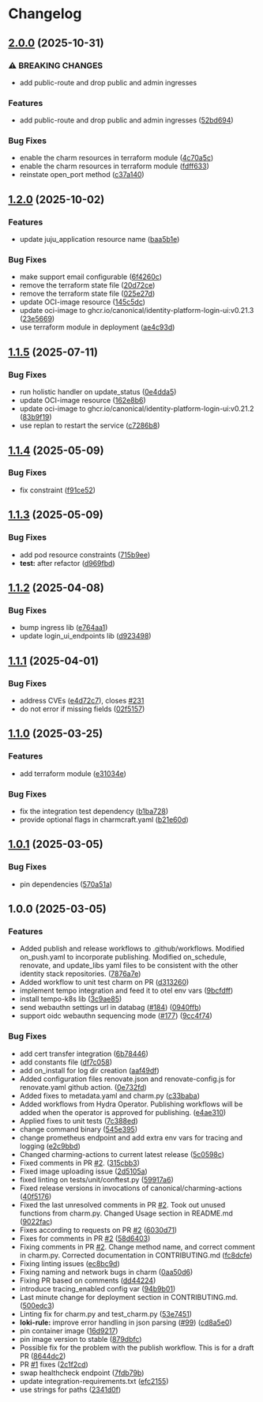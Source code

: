 # Changelog

## [2.0.0](https://github.com/canonical/identity-platform-login-ui-operator/compare/v1.2.0...v2.0.0) (2025-10-31)


### ⚠ BREAKING CHANGES

* add public-route and drop public and admin ingresses

### Features

* add public-route and drop public and admin ingresses ([52bd694](https://github.com/canonical/identity-platform-login-ui-operator/commit/52bd6947f71e21464370e15ba333c51058b8e837))


### Bug Fixes

* enable the charm resources in terraform module ([4c70a5c](https://github.com/canonical/identity-platform-login-ui-operator/commit/4c70a5cbb456fdb733a44817b6f02bacb8ea2221))
* enable the charm resources in terraform module ([fdff633](https://github.com/canonical/identity-platform-login-ui-operator/commit/fdff633a207b1e754c331bfeaf5c196b43f34e46))
* reinstate open_port method ([c37a140](https://github.com/canonical/identity-platform-login-ui-operator/commit/c37a140f845538f31d73ca139788f2a8040a1e50))

## [1.2.0](https://github.com/canonical/identity-platform-login-ui-operator/compare/v1.1.5...v1.2.0) (2025-10-02)


### Features

* update juju_application resource name ([baa5b1e](https://github.com/canonical/identity-platform-login-ui-operator/commit/baa5b1e6c3bb4332bcb3ea2157af535dd3f371d9))


### Bug Fixes

* make support email configurable ([6f4260c](https://github.com/canonical/identity-platform-login-ui-operator/commit/6f4260ce9abb918731143c11356466fdf79432de))
* remove the terraform state file ([20d72ce](https://github.com/canonical/identity-platform-login-ui-operator/commit/20d72ce7612c2bf6fa32b851315f8d33d00b465f))
* remove the terraform state file ([025e27d](https://github.com/canonical/identity-platform-login-ui-operator/commit/025e27d0ffb1102fa203978f9cd68e2cf8fcddf1))
* update OCI-image resource ([145c5dc](https://github.com/canonical/identity-platform-login-ui-operator/commit/145c5dc5ef1a18a9ad74e3888a491d58355589ee))
* update oci-image to ghcr.io/canonical/identity-platform-login-ui:v0.21.3 ([23e5669](https://github.com/canonical/identity-platform-login-ui-operator/commit/23e566930effea9ebf00223eec0d0dd919eac74d))
* use terraform module in deployment ([ae4c93d](https://github.com/canonical/identity-platform-login-ui-operator/commit/ae4c93d2840923b7a4b740b5461e005074ff06e5))

## [1.1.5](https://github.com/canonical/identity-platform-login-ui-operator/compare/v1.1.4...v1.1.5) (2025-07-11)


### Bug Fixes

* run holistic handler on update_status ([0e4dda5](https://github.com/canonical/identity-platform-login-ui-operator/commit/0e4dda525f0e54b46761ea137deb70feb963c1a0))
* update OCI-image resource ([162e8b6](https://github.com/canonical/identity-platform-login-ui-operator/commit/162e8b6e69696f1ceb6b0d0908a2ef68682f1be5))
* update oci-image to ghcr.io/canonical/identity-platform-login-ui:v0.21.2 ([83b9f19](https://github.com/canonical/identity-platform-login-ui-operator/commit/83b9f196078933c92b05ffc650f6fe9f75cc2469))
* use replan to restart the service ([c7286b8](https://github.com/canonical/identity-platform-login-ui-operator/commit/c7286b8a164eb304dc4a317367d431e7c13006ca))

## [1.1.4](https://github.com/canonical/identity-platform-login-ui-operator/compare/v1.1.3...v1.1.4) (2025-05-09)


### Bug Fixes

* fix constraint ([f91ce52](https://github.com/canonical/identity-platform-login-ui-operator/commit/f91ce52be64455bba07c7f1cf5f97054679ccb12))

## [1.1.3](https://github.com/canonical/identity-platform-login-ui-operator/compare/v1.1.2...v1.1.3) (2025-05-09)


### Bug Fixes

* add pod resource constraints ([715b9ee](https://github.com/canonical/identity-platform-login-ui-operator/commit/715b9ee1424028882a63173ee1d41ba662349a04))
* **test:** after refactor ([d969fbd](https://github.com/canonical/identity-platform-login-ui-operator/commit/d969fbd8ab15b0e75d3908a9aff7d3a2758be322))

## [1.1.2](https://github.com/canonical/identity-platform-login-ui-operator/compare/v1.1.1...v1.1.2) (2025-04-08)


### Bug Fixes

* bump ingress lib ([e764aa1](https://github.com/canonical/identity-platform-login-ui-operator/commit/e764aa13551430fdc385f14bcfbbaed89b3a7b3a))
* update login_ui_endpoints lib ([d923498](https://github.com/canonical/identity-platform-login-ui-operator/commit/d923498e5ac2deee3fc287dfc74b3f82fac025fe))

## [1.1.1](https://github.com/canonical/identity-platform-login-ui-operator/compare/v1.1.0...v1.1.1) (2025-04-01)


### Bug Fixes

* address CVEs ([e4d72c7](https://github.com/canonical/identity-platform-login-ui-operator/commit/e4d72c782cd4b3437f974fddc9830eb9c4fc6799)), closes [#231](https://github.com/canonical/identity-platform-login-ui-operator/issues/231)
* do not error if missing fields ([02f5157](https://github.com/canonical/identity-platform-login-ui-operator/commit/02f51579fec3d74ad13de8209aac37bbcada2aff))

## [1.1.0](https://github.com/canonical/identity-platform-login-ui-operator/compare/v1.0.1...v1.1.0) (2025-03-25)


### Features

* add terraform module ([e31034e](https://github.com/canonical/identity-platform-login-ui-operator/commit/e31034e3fbb07e864f9333c69f956f77b8f4697b))


### Bug Fixes

* fix the integration test dependency ([b1ba728](https://github.com/canonical/identity-platform-login-ui-operator/commit/b1ba728f78edf211a0441550bda05d4524d5a078))
* provide optional flags in charmcraft.yaml ([b21e60d](https://github.com/canonical/identity-platform-login-ui-operator/commit/b21e60d504f30d6dd75198d975d0710ccb82db2b))

## [1.0.1](https://github.com/canonical/identity-platform-login-ui-operator/compare/v1.0.0...v1.0.1) (2025-03-05)


### Bug Fixes

* pin dependencies ([570a51a](https://github.com/canonical/identity-platform-login-ui-operator/commit/570a51a059cf6d92cd6d95216448e50f7ad00139))

## 1.0.0 (2025-03-05)


### Features

* Added publish and release workflows to .github/workflows. Modified on_push.yaml to incorporate publishing. Modified on_schedule, renovate, and update_libs yaml files to be consistent with the other identity stack repositories. ([7876a7e](https://github.com/canonical/identity-platform-login-ui-operator/commit/7876a7e0af9431fbb0a0e067c035bce72066e498))
* Added workflow to unit test charm on PR ([d313260](https://github.com/canonical/identity-platform-login-ui-operator/commit/d31326035971c014a2208d27e540e2ae069f2c7c))
* implement tempo integration and feed it to otel env vars ([9bcfdff](https://github.com/canonical/identity-platform-login-ui-operator/commit/9bcfdffcd10901a20bd407fd307f4c74503a4b06))
* install tempo-k8s lib ([3c9ae85](https://github.com/canonical/identity-platform-login-ui-operator/commit/3c9ae85feb4955bf706045b7555a88b171c5f0d5))
* send webauthn settings url in databag ([#184](https://github.com/canonical/identity-platform-login-ui-operator/issues/184)) ([0940ffb](https://github.com/canonical/identity-platform-login-ui-operator/commit/0940ffbe1ebb9a43f5466cfecd15cb49bd30c856))
* support oidc webauthn sequencing mode ([#177](https://github.com/canonical/identity-platform-login-ui-operator/issues/177)) ([9cc4f74](https://github.com/canonical/identity-platform-login-ui-operator/commit/9cc4f74b03ac1764eb4036d5bd84264bcf443549))


### Bug Fixes

* add cert transfer integration ([6b78446](https://github.com/canonical/identity-platform-login-ui-operator/commit/6b784469dabb42b5fd006d5302dd724347edee4a))
* add constants file ([df7c058](https://github.com/canonical/identity-platform-login-ui-operator/commit/df7c0587e8de00ffed9bc0199a914fc799671cf3))
* add on_install for log dir creation ([aaf49df](https://github.com/canonical/identity-platform-login-ui-operator/commit/aaf49dfa8826ec3dfc99dd4500b1d821b859d622))
* Added configuration files renovate.json and renovate-config.js for renovate.yaml github action. ([0e732fd](https://github.com/canonical/identity-platform-login-ui-operator/commit/0e732fd0865a478fd969561779a149a08341291e))
* Added fixes to metadata.yaml and charm.py ([c33baba](https://github.com/canonical/identity-platform-login-ui-operator/commit/c33baba0fbc098f5656bde74825d2d73b4889304))
* Added workflows from Hydra Operator. Publishing workflows will be added when the operator is approved for publishing. ([e4ae310](https://github.com/canonical/identity-platform-login-ui-operator/commit/e4ae3106c4b5673e59957c5f958755e0f030c9ab))
* Applied fixes to unit tests ([7c388ed](https://github.com/canonical/identity-platform-login-ui-operator/commit/7c388ed595682ce86b9986d1107216f71492f529))
* change command binary ([545e395](https://github.com/canonical/identity-platform-login-ui-operator/commit/545e3959dd7f8d66800966ffb63778d1bc587a75))
* change prometheus endpoint and add extra env vars for tracing and logging ([e2c9bbd](https://github.com/canonical/identity-platform-login-ui-operator/commit/e2c9bbda9226128c81b32830874c3d86a82fb9be))
* Changed charming-actions to current latest release ([5c0598c](https://github.com/canonical/identity-platform-login-ui-operator/commit/5c0598c3082d5682741deb320ea541ec0f286f58))
* Fixed comments in PR [#2](https://github.com/canonical/identity-platform-login-ui-operator/issues/2). ([315cbb3](https://github.com/canonical/identity-platform-login-ui-operator/commit/315cbb3892e12468f69a407e102dd1462f5452c5))
* Fixed image uploading issue ([2d5105a](https://github.com/canonical/identity-platform-login-ui-operator/commit/2d5105a353d12a4f8a7b4b31aaa3394b41cc01e3))
* fixed linting on tests/unit/conftest.py ([59917a6](https://github.com/canonical/identity-platform-login-ui-operator/commit/59917a67b2cdf7c2c15f3597d0c1c9f76c574246))
* Fixed release versions in invocations of canonical/charming-actions ([40f5176](https://github.com/canonical/identity-platform-login-ui-operator/commit/40f5176dcb6e9b5af77bd59c19b950d10083338d))
* Fixed the last unresolved comments in PR [#2](https://github.com/canonical/identity-platform-login-ui-operator/issues/2). Took out unused functions from charm.py. Changed Usage section in README.md ([9022fac](https://github.com/canonical/identity-platform-login-ui-operator/commit/9022fac1a79e61e1405c1281028be7d3372a20cf))
* Fixes according to requests on PR [#2](https://github.com/canonical/identity-platform-login-ui-operator/issues/2) ([6030d71](https://github.com/canonical/identity-platform-login-ui-operator/commit/6030d7105f875a57c3ae921f577a43c38f80f20f))
* Fixes for comments in PR [#2](https://github.com/canonical/identity-platform-login-ui-operator/issues/2) ([58d6403](https://github.com/canonical/identity-platform-login-ui-operator/commit/58d6403434f33a0be635fb389092419a95bff169))
* Fixing comments in PR [#2](https://github.com/canonical/identity-platform-login-ui-operator/issues/2). Change method name, and correct comment in charm.py. Corrected documentation in CONTRIBUTING.md ([fc8dcfe](https://github.com/canonical/identity-platform-login-ui-operator/commit/fc8dcfe6b15b85e5c4dee78d154c66a472a4c3f0))
* Fixing linting issues ([ec8bc9d](https://github.com/canonical/identity-platform-login-ui-operator/commit/ec8bc9d2b50ee8fce596c574e9be6eb6a2509f8d))
* Fixing naming and network bugs in charm ([0aa50d6](https://github.com/canonical/identity-platform-login-ui-operator/commit/0aa50d637a809fdaad37ae2ec4256e640bb5ea78))
* Fixing PR based on comments ([dd44224](https://github.com/canonical/identity-platform-login-ui-operator/commit/dd44224b69a35d09b212ba02d2ab4f0c5b72d0f7))
* introduce tracing_enabled config var ([94b9b01](https://github.com/canonical/identity-platform-login-ui-operator/commit/94b9b011fa37a3d11463576a22dc18a9e3f8ed86))
* Last minute change for deployment section in CONTRIBUTING.md. ([500edc3](https://github.com/canonical/identity-platform-login-ui-operator/commit/500edc3e4d26aa430de20b1d675a856babdeee84))
* Linting fix for charm.py and test_charm.py ([53e7451](https://github.com/canonical/identity-platform-login-ui-operator/commit/53e74510dd50e264e00ee8f35091681c020fded7))
* **loki-rule:** improve error handling in json parsing ([#99](https://github.com/canonical/identity-platform-login-ui-operator/issues/99)) ([cd8a5e0](https://github.com/canonical/identity-platform-login-ui-operator/commit/cd8a5e062c32f63530540027d756e4a43eb35029))
* pin container image ([16d9217](https://github.com/canonical/identity-platform-login-ui-operator/commit/16d92176fcde75caa90bc3afbbbd27116558ed65))
* pin image version to stable ([879dbfc](https://github.com/canonical/identity-platform-login-ui-operator/commit/879dbfcd5778aba8d4d7e928bd6ccc05060e962c))
* Possible fix for the problem with the publish workflow. This is for a draft PR ([8644dc2](https://github.com/canonical/identity-platform-login-ui-operator/commit/8644dc2df35e67ae8b06d2e146c5710c92ece8a8))
* PR [#1](https://github.com/canonical/identity-platform-login-ui-operator/issues/1) fixes ([2c1f2cd](https://github.com/canonical/identity-platform-login-ui-operator/commit/2c1f2cdc3fca016f6da84a73b8be22a85a9ea650))
* swap healthcheck endpoint ([7fdb79b](https://github.com/canonical/identity-platform-login-ui-operator/commit/7fdb79b310b5d1b940e9646b3714f3def620a3de))
* update integration-requirements.txt ([efc2155](https://github.com/canonical/identity-platform-login-ui-operator/commit/efc2155ddd79877d8a0dcfefa652004a92457e16))
* use strings for paths ([2341d0f](https://github.com/canonical/identity-platform-login-ui-operator/commit/2341d0f11036fdfa1f8997a87a1b63f8081b6d28))
